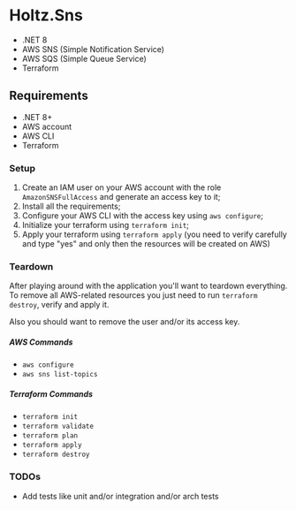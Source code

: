 # Holtz.Sns

- .NET 8
- AWS SNS (Simple Notification Service)
- AWS SQS (Simple Queue Service)
- Terraform

## Requirements

- .NET 8+
- AWS account
- AWS CLI
- Terraform

### Setup

1. Create an IAM user on your AWS account with the role `AmazonSNSFullAccess` and generate an access key to it;
2. Install all the requirements;
3. Configure your AWS CLI with the access key using `aws configure`;
4. Initialize your terraform using `terraform init`;
5. Apply your terraform using `terraform apply` (you need to verify carefully and type "yes" and only then the resources will be created on AWS)

### Teardown

After playing around with the application you'll want to teardown everything. To remove all AWS-related resources you just need to run `terraform destroy`, verify and apply it.

Also you should want to remove the user and/or its access key.

##### AWS Commands

- `aws configure`
- `aws sns list-topics`

##### Terraform Commands

- `terraform init`
- `terraform validate`
- `terraform plan`
- `terraform apply`
- `terraform destroy`

### TODOs

- Add tests like unit and/or integration and/or arch tests
